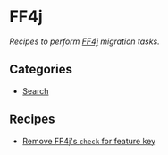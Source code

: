# FF4j

_Recipes to perform [FF4j](https://ff4j.org/) migration tasks._

## Categories

* [Search](/recipes/featureflags/ff4j/search)

## Recipes

* [Remove FF4j's `check` for feature key](./removecheck.md)


